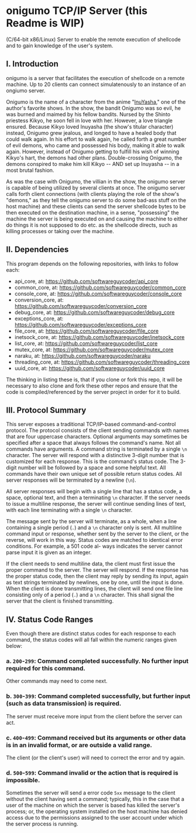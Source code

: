 # onigumo TCP/IP Server (this Readme is WIP)
(C/64-bit x86/Linux) Server to enable the remote execution of shellcode and to gain knowledge of the user's system.

## I.  Introduction
onigumo is a server that facilitates the execution of shellcode on a remote machine.  Up to 20 clients can connect simulatenously to an instance of an ongiumo server.

Onigumo is the name of a character from the anime "[InuYasha](https://en.wikipedia.org/wiki/Inuyasha)," one of the author's favorite shows.  In the show, the bandit Onigumo was so evil, he was burned and maimed by his fellow bandits.  Nursed by the Shinto priestess Kikyo, he soon fell in love with her.  However, a love triangle ensured.  Because Kikyo loved Inuyasha (the show's titular character) instead, Onigumo grew jealous, and longed to have a healed body that could walk again.  In his effort to walk again, he called forth a great number of evil demons, who came and possessed his body, making it able to walk again.  However, instead of Onigumo getting to fulfill his wish of winning Kikyo's hart, the demons had other plans.  Double-crossing Onigumo, the demons conspired to make him kill Kikyo -- AND set up Inuyasha -- in a most brutal fashion.

As was the case with Onigumo, the villian in the show, the onigumo server is capable of being utilized by several clients at once.  The onigumo server calls forth client connections (with clients playing the role of the show's "demons," as they tell the onigumo server to do some bad-ass stuff on the host machine) and these clients can send the server shellcode bytes to be then executed on the destination machine, in a sense, "possessing" the machine the server is being executed on and causing the machine to either do things it is not supposed to do etc.  as the shellcode directs, such as killing processes or taking over the machine.

## II.  Dependencies
This program depends on the following repositories, with links to follow each:
* api_core, at: https://github.com/softwareguycoder/api_core
* common_core, at: https://github.com/softwareguycoder/common_core
* console_core, at: https://github.com/softwareguycoder/console_core
* conversion_core, at: https://github.com/softwareguycoder/conversion_core
* debug_core, at: https://github.com/softwareguycoder/debug_core
* exceptions_core, at: https://github.com/softwareguycoder/exceptions_core
* file_core, at: https://github.com/softwareguycoder/file_core
* inetsock_core, at: https://github.com/softwareguycoder/inetsock_core
* list_core, at: https://github.com/softwareguycoder/list_core
* mutex_core, at: https://github.com/softwareguycoder/mutex_core
* naraku, at: https://github.com/softwareguycoder/naraku
* threading_core, at: https://github.com/softwareguycoder/threading_core
* uuid_core, at: https://github.com/softwareguycoder/uuid_core

The thinking in listing these is, that if you clone or fork this repo, it will be necessary to also clone and fork these other repos and ensure that the code is compiled/referenced by the server project in order for it to build.

## III.  Protocol Summary
This server exposes a traditional TCP/IP-based command-and-control protocol.  The protocol consists of the client sending commands with names that are four uppercase characters.  Optional arguments may sometimes be specified after a space that always follows the command's name.  Not all commands have arguments.  A command string is terminated by a single ```\n``` character.  The server will respond with a distinctive 3-digit number that is customized for each response.  This is the command's status code.  The 3-digit number will be followed by a space and some helpful text.  All commands have their own unique set of possible return status codes.  All server responses will be terminated by a newline (```\n```).  

All server responses will begin with a single line that has a status code, a space, optional text, and then a terminating ```\n``` character.  If the server needs to issue a multiline response, the server will continue sending lines of text, with each line terminating with a single ```\n``` character.  

The message sent by the server will terminate, as a whole, when a line containing a single period (```.```) and a ```\n``` character only is sent.  All multiline command input or response, whether sent by the server to the client, or the reverse, will work in this way.   Status codes are matched to identical error conditions.  For example, a 501 code al- ways indicates the server cannot parse input it is given as an integer.  

If the client needs to send multiline data, the client must first issue the proper command to the server.  The server will respond.  If the response has the proper status code, then the client may reply by sending its input, again as text strings terminated by newlines, one by one, until the input is done.  When the client is done transmitting lines, the client will send one file line consisting only of a  period (```.```) and a ```\n``` character.  This shall signal the server that the client is  finished transmitting.

## IV.  Status Code Ranges

Even though there are distinct status codes for each response to each command, the status codes will all fall within the numeric ranges given below:

### a. ```200```-```299```:   Command completed successfully.  No further input required for this command.
Other commands may need to come next.
### b. ```300```-```399```:  Command completed successfully, but further input (such as data transmission) is required.
The server must receive more input from the client before the server can act.
### c. ```400```-```499```: Command received but its arguments or other data is in an invalid format, or are outside a valid range.
The client (or the client's user) will need to correct the error and try again.
### d. ```500```-```599```:  Command invalid or the action that is required is impossible.
Sometimes the server will send a error code ```5xx``` message to the client without the client having sent a command; typically, this in the case that a user of the machine on which the server is based has killed the server's process; or, the operating system installed on the host machine has denied access due to the permissions assigned to the user account under which the server process is running.

